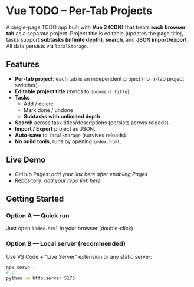 # Vue TODO – Per-Tab Projects

A single-page TODO app built with **Vue 3 (CDN)** that treats **each browser tab** as a separate project.
Project title is editable (updates the page title), tasks support **subtasks (infinite depth)**, **search**, and **JSON import/export**. All data persists via `localStorage`.

## Features

- **Per-tab project**: each tab is an independent project (no in-tab project switcher).
- **Editable project title** (syncs to `document.title`).
- **Tasks**
  - Add / delete
  - Mark done / undone
  - **Subtasks with unlimited depth**
- **Search** across task titles/descriptions (persists across reloads).
- **Import / Export** project as JSON.
- **Auto-save** to `localStorage` (survives reloads).
- **No build tools**; runs by opening `index.html`.

## Live Demo

- GitHub Pages: _add your link here after enabling Pages_
- Repository: _add your repo link here_

## Getting Started

### Option A — Quick run
Just open `index.html` in your browser (double-click).

### Option B — Local server (recommended)
Use VS Code + “Live Server” extension or any static server:
```bash
npx serve .
# or
python -m http.server 5173
